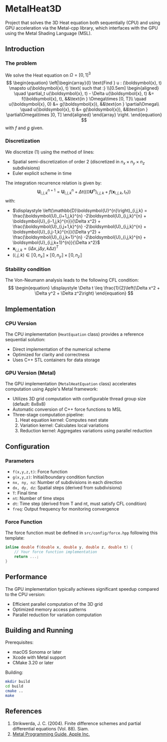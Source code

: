 # MetalHeat3D
Project that solves the 3D Heat equation both sequentially (CPU) and using GPU acceleration via the Metal-cpp library, which interfaces with the GPU using the Metal Shading Language (MSL).

## Introduction

### The problem
We solve the Heat equation on $\Omega = [0, 1]^3$ 
$$
\begin{equation}
    \left|\begin{array}{l}
        \text{Find } u : (\boldsymbol{x}, t) \mapsto u(\boldsymbol{x}, t) \text{ such that :} \\[0.5em]
        \begin{aligned}
            \quad \partial_t u(\boldsymbol{x}, t) - \Delta u(\boldsymbol{x}, t) &= f(\boldsymbol{x}, t), &&\text{in } \Omega\times [0, T]\\
            \quad u(\boldsymbol{x}, 0) &= g(\boldsymbol{x}), &&\text{on } \partial\Omega\\
            \quad u(\boldsymbol{x}, t) &= g(\boldsymbol{x}), &&\text{on } \partial\Omega\times ]0, T]
        \end{aligned}
    \end{array}
    \right.
\end{equation}
$$
with $f$ and $g$ given.

### Discretization
We discretize (1) using the method of lines: 
- Spatial semi-discretization of order 2 (discretized in $n_x \times n_y \times n_z$ subdivisions)
- Euler explicit scheme in time

The integration recurrence relation is given by:
$$
\begin{equation}
    \displaystyle\boldsymbol{U}_{i,j,k}^{n+1} = \boldsymbol{U}_{i,j,k}^{n} + \Delta t\left(\left(\mathbb{D}\boldsymbol{U}^{n}\right)_{i,j,k} + f(\boldsymbol{x}_{i,j,k}, t_n) \right)
\end{equation}
$$
with:
* $\displaystyle \left(\mathbb{D}\boldsymbol{U}^{n}\right)_{i,j,k} = \frac{\boldsymbol{U}_{i+1,j,k}^{n} -2\boldsymbol{U}_{i,j,k}^{n} + \boldsymbol{U}_{i-1,j,k}^{n}}{\Delta x^2} + \frac{\boldsymbol{U}_{i,j+1,k}^{n} -2\boldsymbol{U}_{i,j,k}^{n} + \boldsymbol{U}_{i,j-1,k}^{n}}{\Delta y^2} + \frac{\boldsymbol{U}_{i,j,k+1}^{n} -2\boldsymbol{U}_{i,j,k}^{n} + \boldsymbol{U}_{i,j,k+1}^{n}}{\Delta x^2}$
* $\displaystyle\boldsymbol{x}_{i,j,k} = \left(i\Delta x, j\Delta y, k\Delta z\right)^T$
* $\displaystyle (i, j, k) \in \llbracket 0, n_x \rrbracket\times\llbracket 0, n_y \rrbracket\times\llbracket 0, n_z \rrbracket$

### Stability condition
The Von-Neumann analysis leads to the following CFL condition:
$$
\begin{equation}
    \displaystyle \Delta t \leq \frac{1}{2}\left(\Delta x^2 + \Delta y^2 + \Delta z^2\right)
\end{equation}
$$

## Implementation

### CPU Version
The CPU implementation (`HeatEquation` class) provides a reference sequential solution:
- Direct implementation of the numerical scheme
- Optimized for clarity and correctness
- Uses C++ STL containers for data storage

### GPU Version (Metal)
The GPU implementation (`MetalHeatEquation` class) accelerates computation using Apple's Metal framework:
- Utilizes 3D grid computation with configurable thread group size (default: 8x8x8)
- Automatic conversion of C++ force functions to MSL
- Three-stage computation pipeline:
  1. Heat equation kernel: Computes next state
  2. Variation kernel: Calculates local variations
  3. Reduction kernel: Aggregates variations using parallel reduction

## Configuration

### Parameters
- `f(x,y,z,t)`: Force function
- `g(x,y,z)`: Initial/boundary condition function
- `nx, ny, nz`: Number of subdivisions in each direction
- `dx, dy, dz`: Spatial steps (derived from subdivisions)
- `T`: Final time
- `nt`: Number of time steps
- `dt`: Time step (derived from T and nt, must satisfy CFL condition)
- `freq`: Output frequency for monitoring convergence

### Force Function
The force function must be defined in `src/config/force.hpp` following this template:
```cpp
inline double f(double x, double y, double z, double t) {
    // Your force function implementation
    return ...;
}
```

## Performance
The GPU implementation typically achieves significant speedup compared to the CPU version:
- Efficient parallel computation of the 3D grid
- Optimized memory access patterns
- Parallel reduction for variation computation

## Building and Running
Prerequisites:
- macOS Sonoma or later
- Xcode with Metal support
- CMake 3.20 or later

Building:
```bash
mkdir build
cd build
cmake ..
make
```

## References
1. Strikwerda, J. C. (2004). Finite difference schemes and partial differential equations (Vol. 88). Siam.
2. [Metal Programming Guide, Apple Inc.](https://developer.apple.com/documentation/metal?language=objc)